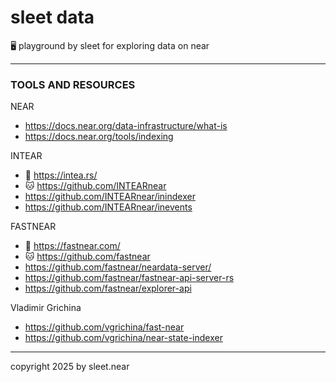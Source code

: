# sleet data
🖥️ playground by sleet for exploring data on near

---

### TOOLS AND RESOURCES

NEAR
- https://docs.near.org/data-infrastructure/what-is
- https://docs.near.org/tools/indexing


INTEAR
- 🔗 https://intea.rs/
- 🐱 https://github.com/INTEARnear
- https://github.com/INTEARnear/inindexer
- https://github.com/INTEARnear/inevents

FASTNEAR
- 🔗 https://fastnear.com/
- 🐱 https://github.com/fastnear
- https://github.com/fastnear/neardata-server/
- https://github.com/fastnear/fastnear-api-server-rs
- https://github.com/fastnear/explorer-api

Vladimir Grichina
- https://github.com/vgrichina/fast-near
- https://github.com/vgrichina/near-state-indexer

---

copyright 2025 by sleet.near